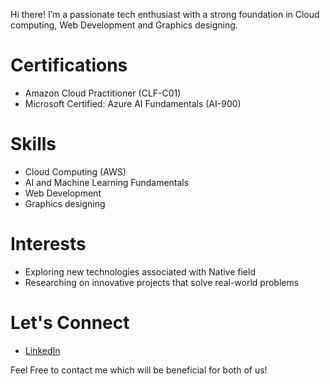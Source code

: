 Hi there! I’m a passionate tech enthusiast with a strong foundation in Cloud computing, Web Development and Graphics designing.

# Certifications
- Amazon Cloud Practitioner (CLF-C01)
- Microsoft Certified: Azure AI Fundamentals (AI-900)

# Skills
- Cloud Computing (AWS)
- AI and Machine Learning Fundamentals
- Web Development
- Graphics designing

# Interests
- Exploring new technologies associated with Native field
- Researching on innovative projects that solve real-world problems

# Let's Connect
- [LinkedIn](https://www.linkedin.com/in/vinayak0202)

Feel Free to contact me which will be beneficial for both of us!
